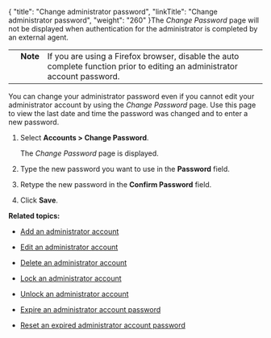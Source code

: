 {
    "title": "Change administrator password",
    "linkTitle": "Change administrator password",
    "weight": "260"
}The *Change Password* page will not be displayed when authentication for the administrator is completed by an external agent.

<table cellpadding="0" cellspacing="0">
   <col/>
   <col/>
   <col/>
      <tr>
         <td valign="top">         </td>
         <td valign="top"><span><b>Note</b></span>
         </td>
         <td data-mc-autonum="&lt;b&gt;Note&lt;/b&gt;" valign="top">If you are using a Firefox browser, disable the auto complete function prior to editing an administrator account password.         </td>
      </tr>
</table>

You can change your administrator password even if you cannot edit your administrator account by using the *Change Password* page. Use this page to view the last date and time the password was changed and to enter a new password.

1.  Select **Accounts > Change Password**.  
    The *Change Password* page is displayed.
2.  Type the new password you want to use in the **Password** field.
3.  Retype the new password in the **Confirm Password** field.
4.  Click **Save**.

**Related topics:**

-   [Add an administrator account](../t_st_add_administrator_account)
-   [Edit an administrator account](../t_st_edit_administrator_account)
-   [Delete an administrator account](../t_st_delete_administrator_account)
-   [Lock an administrator account](../t_st_lock_administrator_account)
-   [Unlock an administrator account](../t_st_unlock_administrator_account)
-   [Expire an administrator account password](../t_st_expire_administrator_account_password)
-   [Reset an expired administrator account password](../t_st_reset_expired_administrator_account_password)
